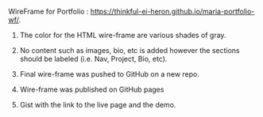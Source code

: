 WireFrame for Portfolio : https://thinkful-ei-heron.github.io/maria-portfolio-wf/.

1. The color for the HTML wire-frame are various shades of gray.

2. No content such as images, bio, etc is added however the sections should be labeled (i.e. Nav, Project, Bio, etc).

3. Final wire-frame was pushed to GitHub on a new repo.

4. Wire-frame was published on GitHub pages

5. Gist with the link to the live page and the demo.
